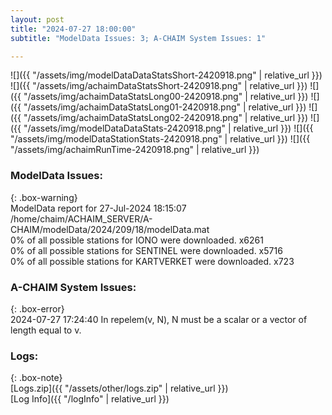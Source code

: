 ```yaml
---
layout: post
title: "2024-07-27 18:00:00"
subtitle: "ModelData Issues: 3; A-CHAIM System Issues: 1"

---
```


![]({{ "/assets/img/modelDataDataStatsShort-2420918.png" | relative_url }})
![]({{ "/assets/img/achaimDataStatsShort-2420918.png" | relative_url }})
![]({{ "/assets/img/achaimDataStatsLong00-2420918.png" | relative_url }})
![]({{ "/assets/img/achaimDataStatsLong01-2420918.png" | relative_url }})
![]({{ "/assets/img/achaimDataStatsLong02-2420918.png" | relative_url }})
![]({{ "/assets/img/modelDataDataStats-2420918.png" | relative_url }})
![]({{ "/assets/img/modelDataStationStats-2420918.png" | relative_url }})
![]({{ "/assets/img/achaimRunTime-2420918.png" | relative_url }})


### ModelData Issues:  
  
{: .box-warning}  
 ModelData report for 27-Jul-2024 18:15:07   
 /home/chaim/ACHAIM_SERVER/A-CHAIM/modelData/2024/209/18/modelData.mat   
 0% of all possible stations for IONO were downloaded. x6261   
 0% of all possible stations for SENTINEL were downloaded. x5716   
 0% of all possible stations for KARTVERKET were downloaded. x723   
  
### A-CHAIM System Issues:  
  
{: .box-error}  
2024-07-27 17:24:40 In repelem(v, N), N must be a scalar or a vector of length equal to v.  

### Logs:  
  
{: .box-note}  
[Logs.zip]({{ "/assets/other/logs.zip" | relative_url }})  
[Log Info]({{ "/logInfo" | relative_url }})  
